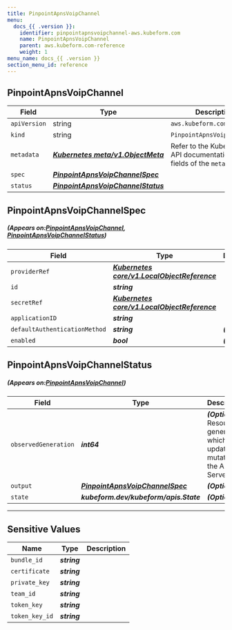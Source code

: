 ```yaml
---
title: PinpointApnsVoipChannel
menu:
  docs_{{ .version }}:
    identifier: pinpointapnsvoipchannel-aws.kubeform.com
    name: PinpointApnsVoipChannel
    parent: aws.kubeform.com-reference
    weight: 1
menu_name: docs_{{ .version }}
section_menu_id: reference
---
```


## PinpointApnsVoipChannel
| Field | Type | Description |
| ------ | ----- | ----------- |
| `apiVersion` | string | `aws.kubeform.com/v1alpha1` |
|    `kind` | string | `PinpointApnsVoipChannel` |
| `metadata` | ***[Kubernetes meta/v1.ObjectMeta](https://kubernetes.io/docs/reference/generated/kubernetes-api/v1.13/#objectmeta-v1-meta)***|Refer to the Kubernetes API documentation for the fields of the `metadata` field.|
| `spec` | ***[PinpointApnsVoipChannelSpec](#PinpointApnsVoipChannelSpec)***||
| `status` | ***[PinpointApnsVoipChannelStatus](#PinpointApnsVoipChannelStatus)***||
## PinpointApnsVoipChannelSpec
##### (Appears on:[PinpointApnsVoipChannel](#PinpointApnsVoipChannel), [PinpointApnsVoipChannelStatus](#PinpointApnsVoipChannelStatus))
| Field | Type | Description |
| ------ | ----- | ----------- |
| `providerRef` | ***[Kubernetes core/v1.LocalObjectReference](https://kubernetes.io/docs/reference/generated/kubernetes-api/v1.13/#localobjectreference-v1-core)***||
| `id` | ***string***||
| `secretRef` | ***[Kubernetes core/v1.LocalObjectReference](https://kubernetes.io/docs/reference/generated/kubernetes-api/v1.13/#localobjectreference-v1-core)***||
| `applicationID` | ***string***||
| `defaultAuthenticationMethod` | ***string***| ***(Optional)*** |
| `enabled` | ***bool***| ***(Optional)*** |
## PinpointApnsVoipChannelStatus
##### (Appears on:[PinpointApnsVoipChannel](#PinpointApnsVoipChannel))
| Field | Type | Description |
| ------ | ----- | ----------- |
| `observedGeneration` | ***int64***| ***(Optional)*** Resource generation, which is updated on mutation by the API Server.|
| `output` | ***[PinpointApnsVoipChannelSpec](#PinpointApnsVoipChannelSpec)***| ***(Optional)*** |
| `state` | ***kubeform.dev/kubeform/apis.State***| ***(Optional)*** |
---
## Sensitive Values
| Name | Type | Description |
|------|------|-------------|
| `bundle_id` | ***string*** ||
| `certificate` | ***string*** ||
| `private_key` | ***string*** ||
| `team_id` | ***string*** ||
| `token_key` | ***string*** ||
| `token_key_id` | ***string*** ||
